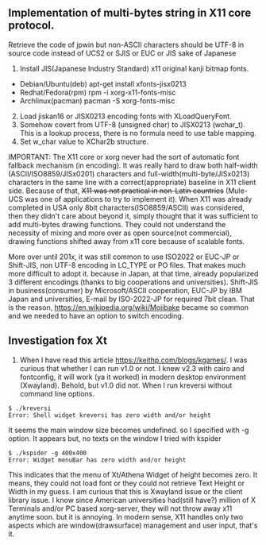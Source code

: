 ## Implementation of multi-bytes string in X11 core protocol.

Retrieve the code of jpwin but non-ASCII characters should be UTF-8 in source code instead of UCS2 or SJIS or EUC or JIS  sake of Japanese
1.  Install JIS(Japanese Industry Standard) x11 original kanji bitmap fonts.
* Debian/Ubuntu(deb) apt-get install xfonts-jisx0213
* Redhat/Fedora(rpm) rpm -i xorg-x11-fonts-misc
* Archlinux(pacman) pacman -S xorg-fonts-misc
2. Load jiskan16 or  JISX0213 encoding fonts with XLoadQueryFont.
3. Somehow covert from UTF-8 (unsigned char) to JISX0213 (wchar_t). This is a lookup process, there is no formula need to use table mapping.
4. Set w_char value to XChar2b structure.

IMPORTANT: The X11 core or xorg never had the sort of automatic font fallback mechanism (in encoding). It was really hard to draw both half-width (ASCII/ISO8859/JISx0201) characters and full-width(multi-byte/JISx0213) characters in the same line with a correct(appropriate) baseline in X11 client side. Because of that, ~~X11 was not practical in non-Latin countries~~ (Mule-UCS was one of applications to try to implement it). When X11 was already completed in USA only 8bit characters(ISO8859/ASCII) was considered, then they didn't care about beyond it, simply thought that it was sufficient to add multi-bytes drawing functions. They could not understand the necessity of mixing and more over as open source(not commercial), drawing functions shifted away from x11 core because of scalable fonts.

More over until 201x, it was still common to use ISO2022 or EUC-JP or Shift-JIS, non UTF-8 encoding in LC_TYPE or PO files. That makes much more difficult to adopt it. because in Japan, at that time, already popularized 3 different encodings (thanks to big cooperations and universities). Shift-JIS in business(consumer) by Microsoft/ASCII cooperation, EUC-JP by IBM Japan and universities, E-mail by ISO-2022-JP for required 7bit clean. That is the reason, https://en.wikipedia.org/wiki/Mojibake became so common and we needed to have an option to switch encoding.

## Investigation fox Xt

1. When I have read this article https://keithp.com/blogs/kgames/. I was curious that whether I can run v1.0 or not. I knew v2.3 with cairo and fontconfig, it will work (ya it worked) in modern desktop environment (Xwayland). Behold, but v1.0 did not. When I run kreversi without command line options.
```
$ ./kreversi
Error: Shell widget kreversi has zero width and/or height
```
It seems the main window size becomes undefined. so I specified with -g option. It appears but, no texts on the window
I tried with kspider
```
$ ./kspider -g 400x400
Error: Widget menuBar has zero width and/or height
```
This indicates that the menu of Xt/Athena Widget of height becomes zero. It means, they could not load font or they could not retrieve Text Height or Width in my guess.
I am curious that this is Xwayland issue or the client library issue.
I know since American universities had(still have?) million of X Terminals and/or PC based xorg-server, they will not throw away x11 anytime soon. but it is annoying.
In modern sense, X11 handles only two aspects which are window(drawsurface) management and user input, that's it.
  